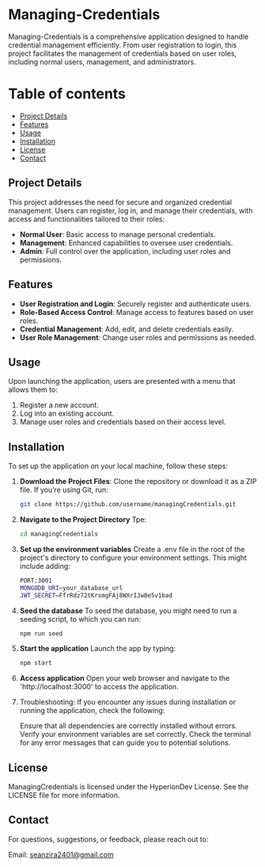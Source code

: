 # Managing-Credentials

Managing-Credentials is a comprehensive application designed to handle credential management efficiently. From user registration to login, this project facilitates the management of credentials based on user roles, including normal users, management, and administrators. 

# Table of contents
- [Project Details](#project-details)
- [Features](#features)
- [Usage](#usage)
- [Installation](#installation)
- [License](#license)
- [Contact](#contact)

## Project Details

This project addresses the need for secure and organized credential management. Users can register, log in, and manage their credentials, with access and functionalities tailored to their roles:
- **Normal User**: Basic access to manage personal credentials.
- **Management**: Enhanced capabilities to oversee user credentials.
- **Admin**: Full control over the application, including user roles and permissions.

## Features

- **User Registration and Login**: Securely register and authenticate users.
- **Role-Based Access Control**: Manage access to features based on user roles.
- **Credential Management**: Add, edit, and delete credentials easily.
- **User Role Management**: Change user roles and permissions as needed.

## Usage
Upon launching the application, users are presented with a menu that allows them to:

1. Register a new account.
2. Log into an existing account.
3. Manage user roles and credentials based on their access level.

## Installation
To set up the application on your local machine, follow these steps:

1. **Download the Project Files**: 
   Clone the repository or download it as a ZIP file. If you’re using Git, run:
   ```bash
   git clone https://github.com/username/managingCredentials.git
2. **Navigate to the Project Directory**
   Tpe: 
   ```bash
   cd managingCredentials
4. **Set up the environment variables**
   Create a .env file in the root of the project's directory to configure your        environment settings. This might include adding:
   ```bash
   PORT:3001
   MONGODB_URI=your_database_url
   JWT_SECRET=FfrRdz72tKrsmgFAj8WXrIJw8e5v1bad
5. **Seed the database**
   To seed the database, you might need to run a seeding script, to which you can 
   run:
   ```bash
   npm run seed
6. **Start the application**
   Launch the app by typing:
   ```bash
   npm start
7. **Access application**
   Open your web browser and navigate to the 'http://localhost:3000' to access the 
   application.
8. Troubleshooting: If you encounter any issues during installation or running the 
   application, check the following:

   Ensure that all dependencies are correctly installed without errors.
   Verify your environment variables are set correctly.
   Check the terminal for any error messages that can guide you to potential 
   solutions.

## License
ManagingCredentials is licensed under the HyperionDev License. See the LICENSE file for more information.

## Contact
For questions, suggestions, or feedback, please reach out to:

Email: seanzira2401@gmail.com
